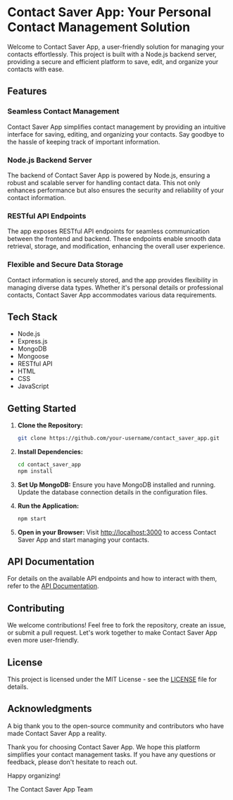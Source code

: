 
# Contact Saver App: Your Personal Contact Management Solution

Welcome to Contact Saver App, a user-friendly solution for managing your contacts effortlessly. This project is built with a Node.js backend server, providing a secure and efficient platform to save, edit, and organize your contacts with ease.

## Features

### Seamless Contact Management

Contact Saver App simplifies contact management by providing an intuitive interface for saving, editing, and organizing your contacts. Say goodbye to the hassle of keeping track of important information.

### Node.js Backend Server

The backend of Contact Saver App is powered by Node.js, ensuring a robust and scalable server for handling contact data. This not only enhances performance but also ensures the security and reliability of your contact information.

### RESTful API Endpoints

The app exposes RESTful API endpoints for seamless communication between the frontend and backend. These endpoints enable smooth data retrieval, storage, and modification, enhancing the overall user experience.

### Flexible and Secure Data Storage

Contact information is securely stored, and the app provides flexibility in managing diverse data types. Whether it's personal details or professional contacts, Contact Saver App accommodates various data requirements.

## Tech Stack

- Node.js
- Express.js
- MongoDB
- Mongoose
- RESTful API
- HTML
- CSS
- JavaScript

## Getting Started

1. **Clone the Repository:**
   ```bash
   git clone https://github.com/your-username/contact_saver_app.git
   ```

2. **Install Dependencies:**
   ```bash
   cd contact_saver_app
   npm install
   ```

3. **Set Up MongoDB:**
   Ensure you have MongoDB installed and running. Update the database connection details in the configuration files.

4. **Run the Application:**
   ```bash
   npm start
   ```

5. **Open in your Browser:**
   Visit [http://localhost:3000](http://localhost:3000) to access Contact Saver App and start managing your contacts.

## API Documentation

For details on the available API endpoints and how to interact with them, refer to the [API Documentation](api-docs.md).

## Contributing

We welcome contributions! Feel free to fork the repository, create an issue, or submit a pull request. Let's work together to make Contact Saver App even more user-friendly.

## License

This project is licensed under the MIT License - see the [LICENSE](LICENSE) file for details.

## Acknowledgments

A big thank you to the open-source community and contributors who have made Contact Saver App a reality.


Thank you for choosing Contact Saver App. We hope this platform simplifies your contact management tasks. If you have any questions or feedback, please don't hesitate to reach out.

Happy organizing!

The Contact Saver App Team
```
